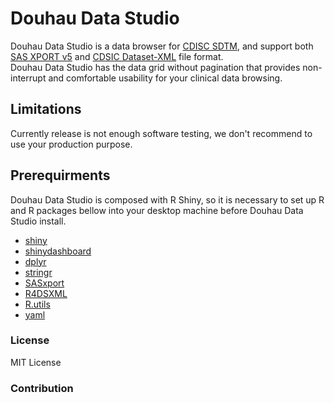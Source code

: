 # Douhau Data Studio
Douhau Data Studio is a data browser for [CDISC SDTM](https://www.cdisc.org/standards/foundational/sdtm), and support both [SAS XPORT v5](http://support.sas.com/techsup/technote/ts140.pdf) and [CDSIC Dataset-XML](https://www.cdisc.org/standards/data-exchange/dataset-xml) file format.  
Douhau Data Studio has the data grid without pagination that provides non-interrupt and comfortable usability for your clinical data browsing.

## Limitations
Currently release is not enough software testing, we don't recommend to use your production purpose.  

## Prerequirments
Douhau Data Studio is composed with R Shiny, so it is necessary to set up R and R packages bellow into your desktop machine before Douhau Data Studio install.  
* [shiny](https://shiny.rstudio.com)
* [shinydashboard](https://rstudio.github.io/shinydashboard/)
* [dplyr](https://dplyr.tidyverse.org)
* [stringr](https://stringr.tidyverse.org)
* [SASxport](https://cran.r-project.org/web/packages/SASxport/index.html)
* [R4DSXML](https://github.com/i-akiya/R4DSXML)
* [R.utils](https://cran.r-project.org/web/packages/R.utils/index.html)
* [yaml](https://cran.r-project.org/web/packages/yaml/index.html)

### License
MIT License  


### Contribution
